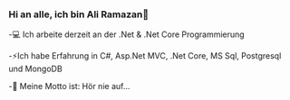 ### Hi an alle, ich bin Ali Ramazan👋
-💻 Ich arbeite derzeit an der .Net & .Net Core Programmierung

-⚡Ich habe Erfahrung in C#, Asp.Net MVC, .Net Core, MS Sql, Postgresql und MongoDB

-🔭 Meine Motto ist: Hör nie auf...

<!--
**AliRamazanYildirim/AliRamazanYildirim** is a ✨ _special_ ✨ repository because its `README.md` (this file) appears on your GitHub profile.

Here are some ideas to get you started:

- 🔭 I’m currently working on ...
- 🌱 I’m currently learning ...
- 👯 I’m looking to collaborate on ...
- 🤔 I’m looking for help with ...
- 💬 Ask me about ...
- 📫 How to reach me: ...
- 😄 Pronouns: ...
- ⚡ Fun fact: ...
-->
